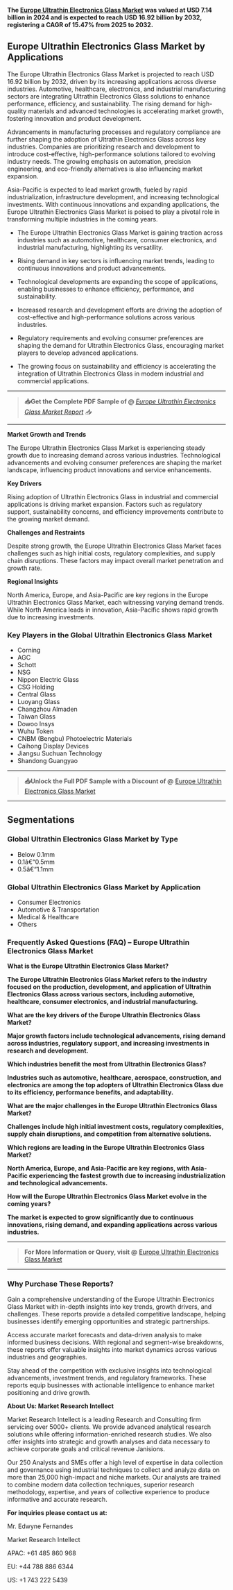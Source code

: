<p><strong>The <a href="https://www.marketresearchintellect.com/download-sample/?rid=946374&amp;utm_source=Pulse-April-Europe&amp;utm_medium=852">Europe Ultrathin Electronics Glass Market</a> was valued at USD 7.14 billion in 2024 and is expected to reach USD 16.92 billion by 2032, registering a CAGR of 15.47% from 2025 to 2032.</strong></p><h2>Europe Ultrathin Electronics Glass Market by Applications&nbsp;</h2><p><p>The Europe Ultrathin Electronics Glass Market is projected to reach USD 16.92 billion by 2032, driven by its increasing applications across diverse industries. Automotive, healthcare, electronics, and industrial manufacturing sectors are integrating Ultrathin Electronics Glass solutions to enhance performance, efficiency, and sustainability. The rising demand for high-quality materials and advanced technologies is accelerating market growth, fostering innovation and product development.</p><p>Advancements in manufacturing processes and regulatory compliance are further shaping the adoption of Ultrathin Electronics Glass across key industries. Companies are prioritizing research and development to introduce cost-effective, high-performance solutions tailored to evolving industry needs. The growing emphasis on automation, precision engineering, and eco-friendly alternatives is also influencing market expansion.</p><p>Asia-Pacific is expected to lead market growth, fueled by rapid industrialization, infrastructure development, and increasing technological investments. With continuous innovations and expanding applications, the Europe Ultrathin Electronics Glass Market is poised to play a pivotal role in transforming multiple industries in the coming years.</p></p><ul><li><p>The Europe Ultrathin Electronics Glass Market is gaining traction across industries such as automotive, healthcare, consumer electronics, and industrial manufacturing, highlighting its versatility.</p></li><li><p>Rising demand in key sectors is influencing market trends, leading to continuous innovations and product advancements.</p></li><li><p>Technological developments are expanding the scope of applications, enabling businesses to enhance efficiency, performance, and sustainability.</p></li><li><p>Increased research and development efforts are driving the adoption of cost-effective and high-performance solutions across various industries.</p></li><li><p>Regulatory requirements and evolving consumer preferences are shaping the demand for Ultrathin Electronics Glass, encouraging market players to develop advanced applications.</p></li><li><p>The growing focus on sustainability and efficiency is accelerating the integration of Ultrathin Electronics Glass in modern industrial and commercial applications.</p></li></ul><hr /><blockquote><p><strong><span class="font-[700]">📥Get the Complete PDF Sample of @ </span></strong><em><span class="font-[700]"><a href="https://www.marketresearchintellect.com/download-sample/?rid=946374&amp;utm_source=Pulse-April-Europe&amp;utm_medium=852" target="_blank" data-tracking-control-name="article-ssr-frontend-pulse_little-text-block" data-tracking-will-navigate="" data-test-link="">Europe Ultrathin Electronics Glass Market Report</a>&nbsp;📥</span></em></p></blockquote><hr /><p class="" data-start="77" data-end="360"><strong data-start="77" data-end="105">Market Growth and Trends</strong></p><p class="" data-start="77" data-end="360">The Europe Ultrathin Electronics Glass Market is experiencing steady growth due to increasing demand across various industries. Technological advancements and evolving consumer preferences are shaping the market landscape, influencing product innovations and service enhancements.</p><p class="" data-start="362" data-end="606"><strong data-start="362" data-end="377">Key Drivers</strong></p><p class="" data-start="362" data-end="606">Rising adoption of Ultrathin Electronics Glass in industrial and commercial applications is driving market expansion. Factors such as regulatory support, sustainability concerns, and efficiency improvements contribute to the growing market demand.</p><p class="" data-start="608" data-end="849"><strong data-start="608" data-end="637">Challenges and Restraints</strong></p><p class="" data-start="608" data-end="849">Despite strong growth, the Europe Ultrathin Electronics Glass Market faces challenges such as high initial costs, regulatory complexities, and supply chain disruptions. These factors may impact overall market penetration and growth rate.</p><p class="" data-start="851" data-end="1095"><strong data-start="851" data-end="872">Regional Insights</strong></p><p class="" data-start="851" data-end="1095">North America, Europe, and Asia-Pacific are key regions in the Europe Ultrathin Electronics Glass Market, each witnessing varying demand trends. While North America leads in innovation, Asia-Pacific shows rapid growth due to increasing investments.</p><p><h3>Key Players in the Global Ultrathin Electronics Glass Market </h3><ul><li>Corning</li><li>AGC</li><li>Schott</li><li>NSG</li><li>Nippon Electric Glass</li><li>CSG Holding</li><li>Central Glass</li><li>Luoyang Glass</li><li>Changzhou Almaden</li><li>Taiwan Glass</li><li>Dowoo Insys</li><li>Wuhu Token</li><li>CNBM (Bengbu) Photoelectric Materials</li><li>Caihong Display Devices</li><li>Jiangsu Suchuan Technology</li><li>Shandong Guangyao</li></ul></p><hr /><blockquote><p><strong>📥Unlock the Full PDF Sample with a Discount of @</strong> <a href="https://www.marketresearchintellect.com/ask-for-discount/?rid=946374&amp;utm_source=Pulse-April-Europe&amp;utm_medium=852">Europe Ultrathin Electronics Glass Market</a></p></blockquote><hr /><p><h2>Segmentations</h2><h3>Global Ultrathin Electronics Glass Market by Type</h3><ul><li>Below 0.1mm</li><li>0.1â€“0.5mm</li><li>0.5â€“1.1mm</li></ul><h3>Global Ultrathin Electronics Glass Market by Application</h3><ul><li>Consumer Electronics</li><li>Automotive & Transportation</li><li>Medical & Healthcare</li><li>Others</li></ul></p><h3><strong>Frequently Asked Questions (FAQ) &ndash; Europe Ultrathin Electronics Glass Market</strong></h3><p><strong>What is the Europe Ultrathin Electronics Glass Market?</strong></p><p><strong>The Europe Ultrathin Electronics Glass Market refers to the industry focused on the production, development, and application of Ultrathin Electronics Glass across various sectors, including automotive, healthcare, consumer electronics, and industrial manufacturing.</strong></p><p><strong>What are the key drivers of the Europe Ultrathin Electronics Glass Market?</strong></p><p><strong>Major growth factors include technological advancements, rising demand across industries, regulatory support, and increasing investments in research and development.</strong></p><p><strong>Which industries benefit the most from Ultrathin Electronics Glass?</strong></p><p><strong>Industries such as automotive, healthcare, aerospace, construction, and electronics are among the top adopters of Ultrathin Electronics Glass due to its efficiency, performance benefits, and adaptability.</strong></p><p><strong>What are the major challenges in the Europe Ultrathin Electronics Glass Market?</strong></p><p><strong>Challenges include high initial investment costs, regulatory complexities, supply chain disruptions, and competition from alternative solutions.</strong></p><p><strong>Which regions are leading in the Europe Ultrathin Electronics Glass Market?</strong></p><p><strong>North America, Europe, and Asia-Pacific are key regions, with Asia-Pacific experiencing the fastest growth due to increasing industrialization and technological advancements.</strong></p><p><strong>How will the Europe Ultrathin Electronics Glass Market evolve in the coming years?</strong></p><p><strong>The market is expected to grow significantly due to continuous innovations, rising demand, and expanding applications across various industries.</strong></p><hr /><blockquote><p><span class="font-[700]"><strong>For More Information or Query, visit&nbsp;@</strong>&nbsp;</span><span class="font-[700]"><a href="https://www.marketresearchintellect.com/product/global-ultrathin-electronics-glass-market/?utm_source=Linkedin&utm_medium=852" target="_blank" data-tracking-control-name="article-ssr-frontend-pulse_little-text-block" data-tracking-will-navigate="" data-test-link="">Europe Ultrathin Electronics Glass Market</a></span></p></blockquote><hr /><h3><strong data-start="0" data-end="31">Why Purchase These Reports?</strong></h3><p class="" data-start="35" data-end="297">Gain a comprehensive understanding of the Europe Ultrathin Electronics Glass Market with in-depth insights into key trends, growth drivers, and challenges. These reports provide a detailed competitive landscape, helping businesses identify emerging opportunities and strategic partnerships.</p><p class="" data-start="299" data-end="540">Access accurate market forecasts and data-driven analysis to make informed business decisions. With regional and segment-wise breakdowns, these reports offer valuable insights into market dynamics across various industries and geographies.</p><p class="" data-start="542" data-end="784">Stay ahead of the competition with exclusive insights into technological advancements, investment trends, and regulatory frameworks. These reports equip businesses with actionable intelligence to enhance market positioning and drive growth.</p><p><strong><span class="font-[700]">About Us: Market Research Intellect</span></strong></p><p><span class="">Market Research Intellect is a leading Research and Consulting firm servicing over 5000+ clients. We provide advanced analytical research solutions while offering information-enriched research studies.&nbsp;</span>We also offer insights into strategic and growth analyses and data necessary to achieve corporate goals and critical revenue Janisions.</p><p><span class="">Our 250 Analysts and SMEs offer a high level of expertise in data collection and governance using industrial techniques to collect and analyze data on more than 25,000 high-impact and niche markets. Our analysts are trained to combine modern data collection techniques, superior research methodology, expertise, and years of collective experience to produce informative and accurate research.</span></p><p><strong>For inquiries please contact us at:</strong></p><p>Mr. Edwyne Fernandes</p><p>Market Research Intellect</p><p>APAC: +61 485 860 968</p><p>EU: +44 788 886 6344</p><p>US: +1 743 222 5439</p>